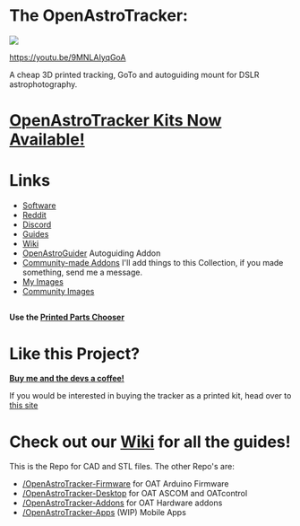 # The OpenAstroTracker:

![](https://i.imgur.com/5ENuuHv.jpg)

https://youtu.be/9MNLAIyqGoA

A cheap 3D printed tracking, GoTo and autoguiding mount for DSLR astrophotography.

# [OpenAstroTracker Kits Now Available!](https://shop.openastrotech.com/products/openastrotracker-diy-kit)

# Links
 - [Software](https://github.com/OpenAstroTech/OpenAstroTracker/releases)
 - [Reddit](https://www.reddit.com/r/OpenAstroTech/)
 - [Discord](https://discord.gg/TmEfSNaBnB)
 - [Guides](https://www.reddit.com/r/OpenAstroTech/comments/gc4pmr/all_current_guides/)
 - [Wiki](https://wiki.openastrotech.com/)
 - [OpenAstroGuider](https://www.thingiverse.com/thing:4181640) Autoguiding Addon
 - [Community-made Addons](https://www.thingiverse.com/openastrotech/collections/things-for-the-openastrotracker) I'll add things to this Collection, if you made something, send me a message.
 - [My Images](https://www.instagram.com/fabianuehleke/)
 - [Community Images](https://www.flickr.com/groups/14697674@N24/)

##

**Use the [Printed Parts Chooser](https://docs.google.com/spreadsheets/d/1uDw7Jag2HRKztMPO7b06qFRg1eezGeb0IxJh84-QEao/edit?usp=sharing)**


# Like this Project?
**[Buy me and the devs a coffee!](https://www.paypal.com/donate/?hosted_button_id=HMY3H3PTGPFXN)**


If you would be interested in buying the tracker as a printed kit, head over to [this site](https://openastrotech.com/products/)

##

# Check out our [Wiki](https://wiki.openastrotech.com/) for all the guides!



This is the Repo for CAD and STL files. The other Repo's are:
 - [/OpenAstroTracker-Firmware](https://github.com/OpenAstroTech/OpenAstroTracker-Firmware) for OAT Arduino Firmware
 - [/OpenAstroTracker-Desktop](https://github.com/OpenAstroTech/OpenAstroTracker-Desktop) for OAT ASCOM and OATcontrol
 - [/OpenAstroTracker-Addons](https://github.com/OpenAstroTech/OpenAstroTracker-Addons) for OAT Hardware addons 
 - [/OpenAstroTracker-Apps](https://github.com/OpenAstroTech/OpenAstroTracker-Apps) (WIP) Mobile Apps
